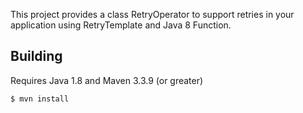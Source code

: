 This project provides a class RetryOperator to support retries in your application using RetryTemplate and Java 8 Function.

## Building

Requires Java 1.8 and Maven 3.3.9 (or greater)

```
$ mvn install
```
